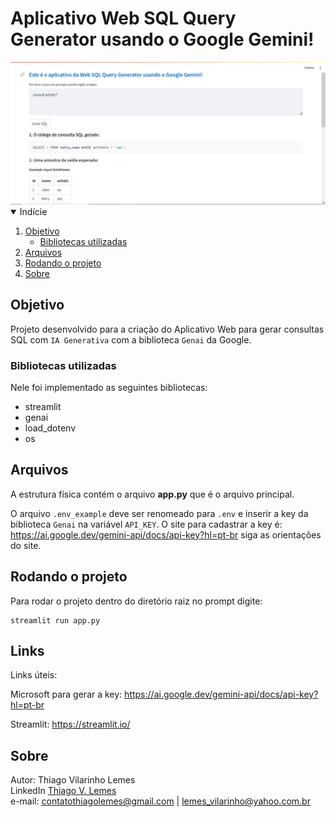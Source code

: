 # Aplicativo Web SQL Query Generator usando o Google Gemini!

<img src="https://github.com/tvlemes/project-genai-ia/blob/main/docs/print_scream.PNG">

<!-- TABLE OF CONTENTS --> 
<details open="open">
  <summary>Indície</summary>
  <ol>
    <li>
      <a href="#objetivo">Objetivo</a>
      <ul>
        <li><a href="#bibliotecas-utilizadas">Bibliotecas utilizadas</a></li>
      </ul>
    </li>
    <li>
      <a href="#arquivos">Arquivos</a>
    </li>
    <li>
      <a href="#rodando-o-projeto">Rodando o projeto</a>
    </li>
    <li>
      <a href="#sobre">Sobre</a>
    </li>
  </ol>
</details>

## Objetivo

Projeto desenvolvido para a criação do Aplicativo Web para gerar consultas SQL com `IA Generativa` com a biblioteca `Genai` da Google.

<!-- programas-e-bibliotecas -->
### Bibliotecas utilizadas

Nele foi implementado as seguintes bibliotecas:

* streamlit
* genai 
* load_dotenv 
* os

<!-- arquivos-e-pastas -->
## Arquivos 

A estrutura física contém o arquivo <b>app.py</b> que é o arquivo principal.

O arquivo `.env_example` deve ser renomeado para `.env` e inserir a key da biblioteca `Genai` na variável `API_KEY`. O site para cadastrar a key é: https://ai.google.dev/gemini-api/docs/api-key?hl=pt-br siga as orientações do site. 
<!-- rodando-o-projeto -->
## Rodando o projeto

Para rodar o projeto dentro do diretório raiz no prompt digite:
```
streamlit run app.py
``` 

<!-- sobre -->
## Links

Links úteis:

Microsoft para gerar a key: https://ai.google.dev/gemini-api/docs/api-key?hl=pt-br

Streamlit: https://streamlit.io/

<!-- sobre -->
## Sobre

Autor: Thiago Vilarinho Lemes <br>
LinkedIn <a href="https://www.linkedin.com/in/thiago-v-lemes-b1232727">Thiago V. Lemes</a><br>
e-mail: contatothiagolemes@gmail.com | lemes_vilarinho@yahoo.com.br


